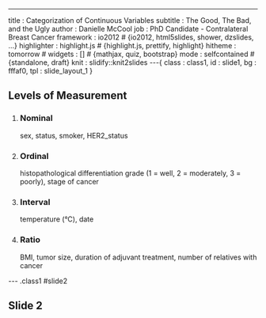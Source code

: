 ---
title       : Categorization of Continuous Variables
subtitle    : The Good, The Bad, and the Ugly
author      : Danielle McCool
job         : PhD Candidate - Contralateral Breast Cancer
framework   : io2012        # {io2012, html5slides, shower, dzslides, ...}
highlighter : highlight.js  # {highlight.js, prettify, highlight}
hitheme     : tomorrow      # 
widgets     : []            # {mathjax, quiz, bootstrap}
mode        : selfcontained # {standalone, draft}
knit        : slidify::knit2slides
---{
    class : class1,
    id    : slide1,
    bg    : fffaf0,
    tpl   : slide_layout_1
}

## Levels of Measurement

1. ### Nominal
    sex, status, smoker, HER2_status

2. ### Ordinal
    histopathological differentiation grade (1 = well, 2 = moderately, 3 = poorly), stage of cancer

3. ### Interval
    temperature (&deg;C), date

4. ### Ratio
    BMI, tumor size, duration of adjuvant treatment, number of relatives with cancer

--- .class1 #slide2

## Slide 2


